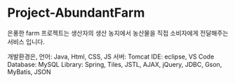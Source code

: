 # Project-AbundantFarm

은풍한 farm 프로젝트는 생산자의 생산 농지에서 농산물을 직접 소비자에게 전달해주는 서비스 입니다.

개발환경은,
 언어: Java, Html, CSS, JS
 서버: Tomcat
 IDE: eclipse, VS Code
 Database: MySQL
 Library: Spring, Tiles, JSTL, AJAX, jQuery, JDBC, Gson, MyBatis, JSON
